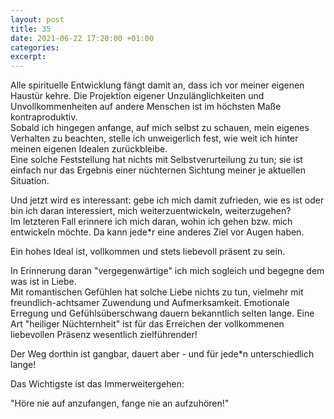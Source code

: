 ```yaml
---
layout: post
title: 35
date: 2021-06-22 17:20:00 +01:00
categories: 
excerpt: 
---
```


Alle spirituelle Entwicklung fängt damit an, dass ich vor meiner eigenen Haustür kehre. Die Projektion eigener Unzulänglichkeiten und Unvollkommenheiten auf andere Menschen ist im höchsten Maße kontraproduktiv.\
Sobald ich hingegen anfange, auf mich selbst zu schauen, mein eigenes Verhalten zu beachten, stelle ich unweigerlich fest, wie weit ich hinter meinen eigenen Idealen zurückbleibe.\
Eine solche Feststellung hat nichts mit Selbstverurteilung zu tun; sie ist einfach nur das Ergebnis einer nüchternen Sichtung meiner je aktuellen Situation.

Und jetzt wird es interessant: gebe ich mich damit zufrieden, wie es ist oder bin ich daran interessiert, mich weiterzuentwickeln, weiterzugehen?\
Im letzteren Fall erinnere ich mich daran, wohin ich gehen bzw. mich entwickeln möchte. Da kann jede\*r eine anderes Ziel vor Augen haben.

Ein hohes Ideal ist, vollkommen und stets liebevoll präsent zu sein.

In Erinnerung daran "vergegenwärtige" ich mich sogleich und begegne dem was ist in Liebe.\
Mit romantischen Gefühlen hat solche Liebe nichts zu tun, vielmehr mit freundlich-achtsamer Zuwendung und Aufmerksamkeit. Emotionale Erregung und Gefühlsüberschwang dauern bekanntlich selten lange. Eine Art "heiliger Nüchternheit" ist für das Erreichen der vollkommenen liebevollen Präsenz wesentlich zielführender!

Der Weg dorthin ist gangbar, dauert aber - und für jede\*n unterschiedlich lange!

Das Wichtigste ist das Immerweitergehen:

"Höre nie auf anzufangen, fange nie an aufzuhören!"

